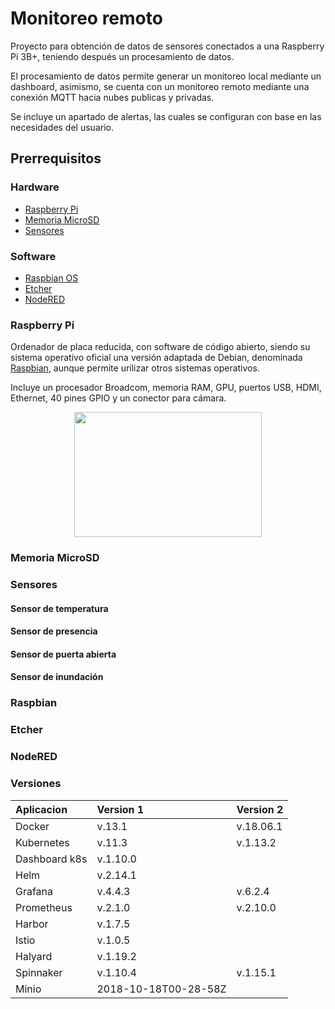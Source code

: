 # Monitoreo remoto

Proyecto para obtención de datos de sensores conectados a una Raspberry Pi 3B+, teniendo después un procesamiento de datos. 

El procesamiento de datos permite generar un monitoreo local mediante un dashboard, asimismo, se cuenta con un monitoreo remoto mediante una conexión MQTT hacia nubes publicas y privadas. 

Se incluye un apartado de alertas, las cuales se configuran con base en las necesidades del usuario.

## Prerrequisitos

### Hardware

- [Raspberry Pi](#Raspberry)
- [Memoria MicroSD](#MicroSD)
- [Sensores](#Sensores)

### Software

- [Raspbian OS](#Raspbian)
- [Etcher](#Etcher)
- [NodeRED](#NodeRED)


<div id='Raspberry' />

### Raspberry Pi

Ordenador de placa reducida, con software de código abierto, siendo su sistema operativo oficial una versión adaptada de Debian, denominada [Raspbian](#Raspbian), aunque permite urilizar otros sistemas operativos.

 Incluye un procesador Broadcom, memoria RAM, GPU, puertos USB, HDMI, Ethernet, 40 pines GPIO y un conector para cámara.

<p align="center">
<img width="300" height="200" src="https://media.rs-online.com/t_large/F8968660-01.jpg">
</p>

<div id='MicroSD' />

### Memoria MicroSD

<div id='Sensores' />

### Sensores

#### Sensor de temperatura

#### Sensor de presencia

#### Sensor de puerta abierta

#### Sensor de inundación

<div id='Raspbian' />

### Raspbian

<div id='Etcher' />

### Etcher

<div id='NodeRED' />

### NodeRED



### Versiones

| Aplicacion    | Version 1              | Version 2   |
| :------------ | :--------------------- | :---------- |
| Docker        | v.13.1                 | v.18.06.1   | 
| Kubernetes    | v.11.3                 | v.1.13.2    |
| Dashboard k8s | v.1.10.0               |             |
| Helm          | v.2.14.1               |             |
| Grafana       | v.4.4.3                | v.6.2.4     |
| Prometheus    | v.2.1.0                | v.2.10.0    |
| Harbor        | v.1.7.5                |             |
| Istio         | v.1.0.5                |             |
| Halyard       | v.1.19.2               |             |
| Spinnaker     | v.1.10.4               | v.1.15.1    |
| Minio         | 2018-10-18T00-28-58Z   |             |
